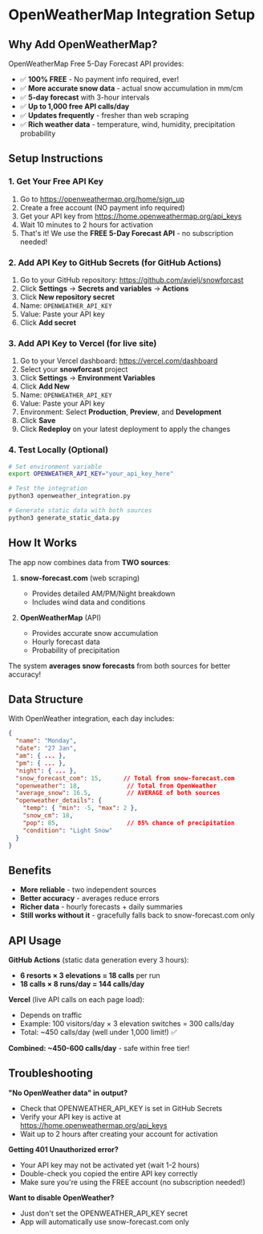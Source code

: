 # OpenWeatherMap Integration Setup

## Why Add OpenWeatherMap?

OpenWeatherMap Free 5-Day Forecast API provides:
- ✅ **100% FREE** - No payment info required, ever!
- ✅ **More accurate snow data** - actual snow accumulation in mm/cm
- ✅ **5-day forecast** with 3-hour intervals
- ✅ **Up to 1,000 free API calls/day**
- ✅ **Updates frequently** - fresher than web scraping
- ✅ **Rich weather data** - temperature, wind, humidity, precipitation probability

## Setup Instructions

### 1. Get Your Free API Key

1. Go to https://openweathermap.org/home/sign_up
2. Create a free account (NO payment info required)
3. Get your API key from https://home.openweathermap.org/api_keys
4. Wait 10 minutes to 2 hours for activation
5. That's it! We use the **FREE 5-Day Forecast API** - no subscription needed!

### 2. Add API Key to GitHub Secrets (for GitHub Actions)

1. Go to your GitHub repository: https://github.com/avielj/snowforcast
2. Click **Settings** → **Secrets and variables** → **Actions**
3. Click **New repository secret**
4. Name: `OPENWEATHER_API_KEY`
5. Value: Paste your API key
6. Click **Add secret**

### 3. Add API Key to Vercel (for live site)

1. Go to your Vercel dashboard: https://vercel.com/dashboard
2. Select your **snowforcast** project
3. Click **Settings** → **Environment Variables**
4. Click **Add New**
5. Name: `OPENWEATHER_API_KEY`
6. Value: Paste your API key
7. Environment: Select **Production**, **Preview**, and **Development**
8. Click **Save**
9. Click **Redeploy** on your latest deployment to apply the changes

### 4. Test Locally (Optional)

```bash
# Set environment variable
export OPENWEATHER_API_KEY="your_api_key_here"

# Test the integration
python3 openweather_integration.py

# Generate static data with both sources
python3 generate_static_data.py
```

## How It Works

The app now combines data from **TWO sources**:

1. **snow-forecast.com** (web scraping)
   - Provides detailed AM/PM/Night breakdown
   - Includes wind data and conditions
   
2. **OpenWeatherMap** (API)
   - Provides accurate snow accumulation
   - Hourly forecast data
   - Probability of precipitation

The system **averages snow forecasts** from both sources for better accuracy!

## Data Structure

With OpenWeather integration, each day includes:

```json
{
  "name": "Monday",
  "date": "27 Jan",
  "am": { ... },
  "pm": { ... },
  "night": { ... },
  "snow_forecast_com": 15,      // Total from snow-forecast.com
  "openweather": 18,             // Total from OpenWeather
  "average_snow": 16.5,          // AVERAGE of both sources
  "openweather_details": {
    "temp": { "min": -5, "max": 2 },
    "snow_cm": 18,
    "pop": 85,                   // 85% chance of precipitation
    "condition": "Light Snow"
  }
}
```

## Benefits

- **More reliable** - two independent sources
- **Better accuracy** - averages reduce errors
- **Richer data** - hourly forecasts + daily summaries
- **Still works without it** - gracefully falls back to snow-forecast.com only

## API Usage

**GitHub Actions** (static data generation every 3 hours):
- **6 resorts × 3 elevations = 18 calls** per run
- **18 calls × 8 runs/day = 144 calls/day**

**Vercel** (live API calls on each page load):
- Depends on traffic
- Example: 100 visitors/day × 3 elevation switches = 300 calls/day
- Total: ~450 calls/day (well under 1,000 limit!) ✅

**Combined: ~450-600 calls/day** - safe within free tier!

## Troubleshooting

**"No OpenWeather data" in output?**
- Check that OPENWEATHER_API_KEY is set in GitHub Secrets
- Verify your API key is active at https://home.openweathermap.org/api_keys
- Wait up to 2 hours after creating your account for activation

**Getting 401 Unauthorized error?**
- Your API key may not be activated yet (wait 1-2 hours)
- Double-check you copied the entire API key correctly
- Make sure you're using the FREE account (no subscription needed!)

**Want to disable OpenWeather?**
- Just don't set the OPENWEATHER_API_KEY secret
- App will automatically use snow-forecast.com only

